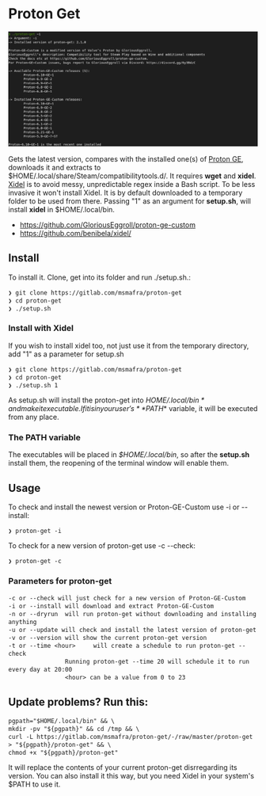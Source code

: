 # Proton Get

![Proton GE Downloader](images/proton-get.png)

Gets the latest version, compares with the installed one(s) of [Proton GE](https://github.com/GloriousEggroll/proton-ge-custom), downloads it and extracts to $HOME/.local/share/Steam/compatibilitytools.d/. It requires __wget__ and __xidel__. [Xidel](https://github.com/benibela/xidel/) is to avoid messy, unpredictable regex inside a Bash script. To be less invasive it won't install Xidel. It is by default downloaded to a temporary folder to be used from there. Passing "1" as an argument for __setup.sh__, will install __xidel__ in $HOME/.local/bin.

- https://github.com/GloriousEggroll/proton-ge-custom
- https://github.com/benibela/xidel/


## Install
To install it. Clone, get into its folder and run ./setup.sh.:

```
❯ git clone https://gitlab.com/msmafra/proton-get
❯ cd proton-get
❯ ./setup.sh
```
### Install with Xidel
If you wish to install xidel too, not just use it from the temporary directory, add "1" as a parameter for setup.sh

```
❯ git clone https://gitlab.com/msmafra/proton-get
❯ cd proton-get
❯ ./setup.sh 1
```

As setup.sh will install the proton-get into *$HOME/.local/bin* and make it executable. If it is in your user's **$PATH** variable, it will be executed from any place.
### The PATH variable

The executables will be placed in *$HOME/.local/bin*, so after the **setup.sh** install them, the reopening of the terminal window will enable them.
## Usage
To check and install the newest version or Proton-GE-Custom use -i or --install:
```
❯ proton-get -i
```
To check for a new version of proton-get use -c --check:
```
❯ proton-get -c
```

### Parameters for proton-get
```
-c or --check will just check for a new version of Proton-GE-Custom
-i or --install will download and extract Proton-GE-Custom
-n or --dryrun  will run proton-get without downloading and installing anything
-u or --update will check and install the latest version of proton-get
-v or --version will show the current proton-get version
-t or --time <hour>		will create a schedule to run proton-get --check
                Running proton-get --time 20 will schedule it to run every day at 20:00
                <hour> can be a value from 0 to 23
```

## Update problems? Run this:
```
pgpath="$HOME/.local/bin" && \
mkdir -pv "${pgpath}" && cd /tmp && \
curl -L https://gitlab.com/msmafra/proton-get/-/raw/master/proton-get > "${pgpath}/proton-get" && \
chmod +x "${pgpath}/proton-get"

```

It will replace the contents of your current proton-get disrregarding its version.
You can also install it this way, but you need Xidel in your system's $PATH to use it.
